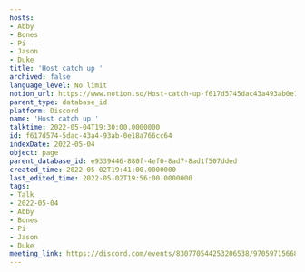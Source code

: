 ```yaml
---
hosts:
- Abby
- Bones
- Pi
- Jason
- Duke
title: 'Host catch up '
archived: false
language_level: No limit
notion_url: https://www.notion.so/Host-catch-up-f617d5745dac43a493ab0e18a766cc64
parent_type: database_id
platform: Discord
name: 'Host catch up '
talktime: 2022-05-04T19:30:00.0000000
id: f617d574-5dac-43a4-93ab-0e18a766cc64
indexDate: 2022-05-04
object: page
parent_database_id: e9339446-880f-4ef0-8ad7-8ad1f507dded
created_time: 2022-05-02T19:41:00.0000000
last_edited_time: 2022-05-02T19:56:00.0000000
tags:
- Talk
- 2022-05-04
- Abby
- Bones
- Pi
- Jason
- Duke
meeting_link: https://discord.com/events/830770544253206538/970597156681568276
---
```





